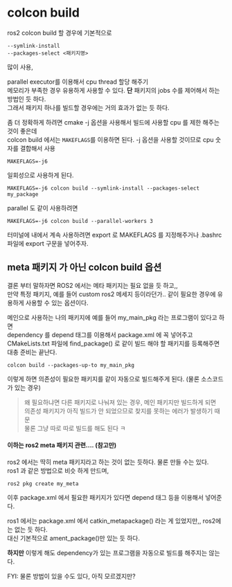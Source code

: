 # colcon build
ros2 colcon build 할 경우에 기본적으로 

```
--symlink-install   
--packages-select <패키지명>
```
많이 사용, 


parallel executor를 이용해서 cpu thread 할당 해주기   
메모리가 부족한 경우 유용하게 사용할 수 있다. 
**단** 패키지의 jobs 수를 제어해서 하는 방법인 듯 하다.  
그래서 패키지 하나를 빌드할 경우에는 거의 효과가 없는 듯 하다.

좀 더 정확하게 하려면 cmake -j 옵션을 사용해서 빌드에 사용할 cpu 를 제한 해주는 것이 좋은데  
colcon build 에서는 `MAKEFLAGS`를 이용하면 된다. -j 옵션을 사용할 것이므로 cpu 숫자를 결합해서 사용   
```
MAKEFLAGS=-j6
```

일회성으로 사용하게 된다. 
```
MAKEFLAGS=-j6 colcon build --symlink-install --packages-select my_package
```

parallel 도 같이 사용하려면 
```
MAKEFLAGS=-j6 colcon build --parallel-workers 3
```


터미널에 내에서 계속 사용하려면 export 로 MAKEFLAGS 를 지정해주거나 .bashrc 파일에 export 구문을 넣어주자.

## meta 패키지 가 아닌 colcon build 옵션
결론 부터 말하자면 ROS2 에서는 메타 패키지는 필요 없을 듯 하고,,  
만약 특정 패키지, 예를 들어 custom ros2 메세지 등이라던가.. 같이 필요한 경우에 유용하게 사용할 수 있는 옵션이다.  

메인으로 사용하는 나의 패키지에 예를 들어 my_main_pkg 라는 프로그램이 있다고 하면  
dependency 를 depend 태그를 이용해서 package.xml 에 꼭 넣어주고   
CMakeLists.txt 파일에 find_package() 로 같이 빌드 해야 할 패키지를 등록해주면 대충 준비는 끝난다. 

```
colcon build --packages-up-to my_main_pkg
```

이렇게 하면 의존성이 필요한 패키지를 같이 자동으로 빌드해주게 된다. (물론 소스코드가 있는 경우)   
> 왜 필요하냐면 다른 패키지로 나눠져 있는 경우, 메인 패키지만 빌드하게 되면   
의존성 패키지가 아직 빌드가 안 되었으므로 찾지를 못하는 에러가 발생하기 때문   
물론 그냥 따로 따로 빌드를 해도 된다 ㅋ


#### 이하는 ros2 meta 패키지 관련.... (참고만)
ros2 에서는 딱히 meta 패키지라고 하는 것이 없는 듯하다. 물론 만들 수는 있다.  
ros1 과 같은 방법으로 비슷 하게 만드며, 

```
ros2 pkg create my_meta
```
이후 package.xml 에서 필요한 패키지가 있다면 depend 태그 등을 이용해서 넣어준다.   

ros1 에서는 package.xml 에서 catkin_metapackage() 라는 게 있었지만,, ros2에는 없는 듯 하다.  
대신 기본적으로  ament_package()만 있는 듯 하다.  

**하지만** 이렇게 해도 dependency가 있는 프로그램을 자동으로 빌드를 해주지는 않는다.

FYI: 물론 방법이 있을 수도 있다, 아직 모르겠지만?




